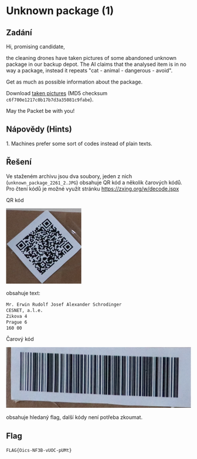 # Unknown package (1)

## Zadání

Hi, promising candidate,

the cleaning drones have taken pictures of some abandoned unknown package in our backup depot. The AI claims that the analysed item is in no way a package, instead it repeats "cat - animal - dangerous - avoid".

Get as much as possible information about the package.

Download [taken pictures](unknown_package.zip) (MD5 checksum `c6f700e1217c0b17b7d3a35081c9fabe`).

May the Packet be with you!

## Nápovědy (Hints)

1\. Machines prefer some sort of codes instead of plain texts.

## Řešení

Ve staženém archivu jsou dva soubory, jeden z nich (`unknown_package_2261_2.JPG`) obsahuje QR kód a několik čarových kódů. Pro čtení kódů je možné využít stránku <https://zxing.org/w/decode.jspx>

QR kód

![QR](QR.png)

obsahuje text:

```text
Mr. Erwin Rudolf Josef Alexander Schrodinger
CESNET, a.l.e.
Zikova 4
Prague 6
160 00
```

Čarový kód

![Code1](Code1.png)

obsahuje hledaný flag, další kódy není potřeba zkoumat.

## Flag

`FLAG{Oics-NF3B-vUOC-pUMt}`
